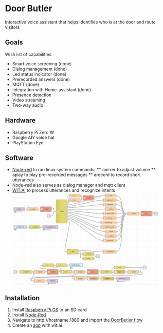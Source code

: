 # Door Butler
Interactive voice assistant that helps identifies who is at the door and route visitors<br/>
## Goals
Wish list of capabilities:
* Smart voice screening (done)<br/>
* Dialog management (done)<br/>
* Led status indicator (done)<br/>
* Prerecorded answers (done)<br/>
* MQTT (done)<br/>
* Integration with Home-assistant (done)<br/>
* Presence detection<br/>
* Video streaming<br/>
* Two-way audio<br/>
## Hardware
* Raspberry Pi Zero W<br/>
* Google AIY voice hat<br/>
* PlayStation Eye <br/>
## Software
* [Node-red](https://nodered.org/) to run linux system commands:
** amixer to adjust volume
** aplay to play pre-recorded messages
** arecord to record short utterances
* Node-red also serves as dialog manager and mqtt client
* [WIT.AI](https://wit.ai/) to process utterances and recognize intents
![Flow](node-red/butler-flow.png)
## Installation
1. Install [Raspberry Pi OS](https://www.raspberrypi.org/downloads/) to an SD card
2. Install [Node-Red](https://nodered.org/docs/getting-started/raspberrypi)
3. Navigate to http://hostname:1880 and import the [DoorButler flow](https://github.com/RABCbot/door-butler/blob/master/node-red/butler-flow.json)
4. Create an [app](https://wit.ai/docs/quickstart) with wit.ai

